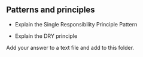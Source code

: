 ## Patterns and principles

- Explain the Single Responsibility Principle Pattern

- Explain the DRY principle

Add your answer to a text file and add to this folder.
